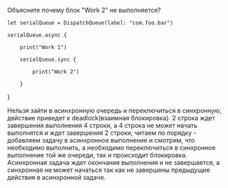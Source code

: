 Объясните почему блок "Work 2" не выполняется?

    let serialQueue = DispatchQueue(label: "com.foo.bar")
    
    serialQueue.async {
    
        print("Work 1")
        
        serialQueue.sync {
        
            print("Work 2")
            
        }
      
}


Нельзя зайти в асинхронную очередь и переключиться в синхронную, действие приведет к deadlock(взаимная блокировка). 2 строка ждет завершения выполнения 4 строки, а 4 строка не может начать выполнятся и ждет завершения 2 строки, читаем по порядку - добавляем задачу в асинхронное выполнение и смотрим, что необходимо выполнить, а необходимо переключиться в синхронное выполнение той же очереди, так и происходит блокировка. Асинхронная задача ждет окончания выполнения и не завершается, а синхронная не может начаться так как не завершены предыдущие действия в асинхронной задаче.
